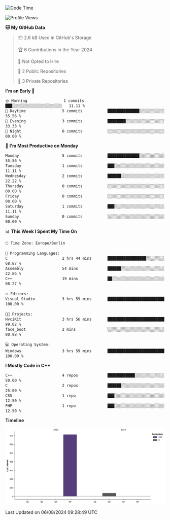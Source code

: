 <!--START_SECTION:waka-->
![Code Time](http://img.shields.io/badge/Code%20Time-5%20hrs%2031%20mins-blue)

![Profile Views](http://img.shields.io/badge/Profile%20Views-1-blue)

**🐱 My GitHub Data** 

> 📦 2.6 kB Used in GitHub's Storage 
 > 
> 🏆 6 Contributions in the Year 2024
 > 
> 🚫 Not Opted to Hire
 > 
> 📜 2 Public Repositories 
 > 
> 🔑 3 Private Repositories 
 > 
**I'm an Early 🐤** 

```text
🌞 Morning                1 commits           ███░░░░░░░░░░░░░░░░░░░░░░   11.11 % 
🌆 Daytime                5 commits           ██████████████░░░░░░░░░░░   55.56 % 
🌃 Evening                3 commits           ████████░░░░░░░░░░░░░░░░░   33.33 % 
🌙 Night                  0 commits           ░░░░░░░░░░░░░░░░░░░░░░░░░   00.00 % 
```
📅 **I'm Most Productive on Monday** 

```text
Monday                   5 commits           ██████████████░░░░░░░░░░░   55.56 % 
Tuesday                  1 commits           ███░░░░░░░░░░░░░░░░░░░░░░   11.11 % 
Wednesday                2 commits           ██████░░░░░░░░░░░░░░░░░░░   22.22 % 
Thursday                 0 commits           ░░░░░░░░░░░░░░░░░░░░░░░░░   00.00 % 
Friday                   0 commits           ░░░░░░░░░░░░░░░░░░░░░░░░░   00.00 % 
Saturday                 1 commits           ███░░░░░░░░░░░░░░░░░░░░░░   11.11 % 
Sunday                   0 commits           ░░░░░░░░░░░░░░░░░░░░░░░░░   00.00 % 
```


📊 **This Week I Spent My Time On** 

```text
🕑︎ Time Zone: Europe/Berlin

💬 Programming Languages: 
C                        2 hrs 44 mins       █████████████████░░░░░░░░   68.87 % 
Assembly                 54 mins             ██████░░░░░░░░░░░░░░░░░░░   22.86 % 
C++                      19 mins             ██░░░░░░░░░░░░░░░░░░░░░░░   08.27 % 

🔥 Editors: 
Visual Studio            3 hrs 59 mins       █████████████████████████   100.00 % 

🐱‍💻 Projects: 
HvciKit                  3 hrs 56 mins       █████████████████████████   99.02 % 
face_boot                2 mins              ░░░░░░░░░░░░░░░░░░░░░░░░░   00.98 % 

💻 Operating System: 
Windows                  3 hrs 59 mins       █████████████████████████   100.00 % 
```

**I Mostly Code in C++** 

```text
C++                      4 repos             ████████████░░░░░░░░░░░░░   50.00 % 
C                        2 repos             ██████░░░░░░░░░░░░░░░░░░░   25.00 % 
CSS                      1 repo              ███░░░░░░░░░░░░░░░░░░░░░░   12.50 % 
PHP                      1 repo              ███░░░░░░░░░░░░░░░░░░░░░░   12.50 % 
```



**Timeline**

![Lines of Code chart](https://raw.githubusercontent.com/PastingJohn/PastingJohn/main/assets/bar_graph.png)


 Last Updated on 06/08/2024 09:28:49 UTC
<!--END_SECTION:waka-->

